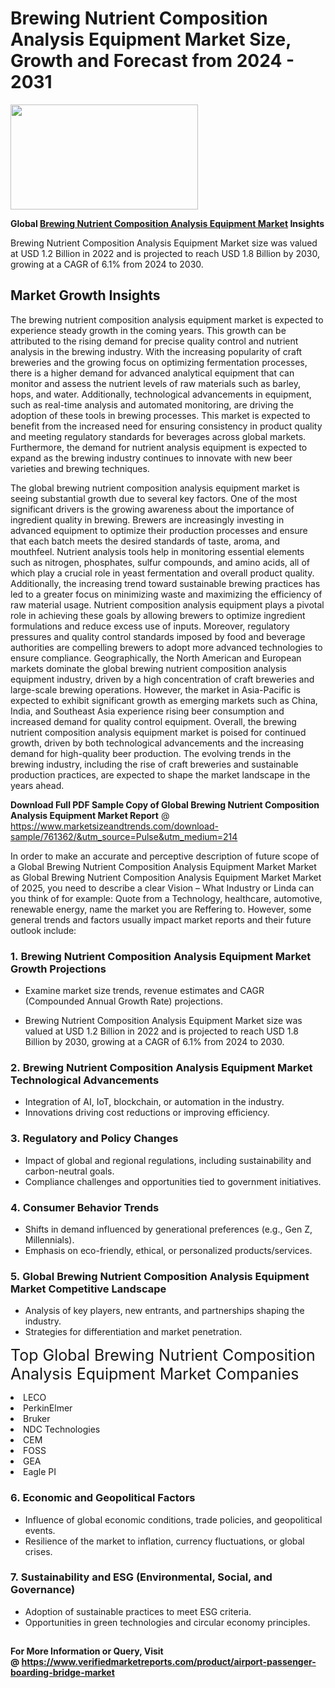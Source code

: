 <H1>Brewing Nutrient Composition Analysis Equipment Market Size, Growth and Forecast from 2024 - 2031</H1><img class="aligncenter size-medium wp-image-584254" src="https://thirdeyenews.in/wp-content/uploads/2024/09/Global-Market-Research-300x168.jpeg" alt="" width="300" height="168" /><p><strong>Global&nbsp;<a href="https://www.marketsizeandtrends.com/download-sample/761362/&amp;utm_source=Pulse&amp;utm_medium=214">Brewing Nutrient Composition Analysis Equipment Market</a> Insights</strong></p><p>Brewing Nutrient Composition Analysis Equipment Market size was valued at USD 1.2 Billion in 2022 and is projected to reach USD 1.8 Billion by 2030, growing at a CAGR of 6.1% from 2024 to 2030.</p><p><h2>Market Growth Insights</h2> <p>The brewing nutrient composition analysis equipment market is expected to experience steady growth in the coming years. This growth can be attributed to the rising demand for precise quality control and nutrient analysis in the brewing industry. With the increasing popularity of craft breweries and the growing focus on optimizing fermentation processes, there is a higher demand for advanced analytical equipment that can monitor and assess the nutrient levels of raw materials such as barley, hops, and water. Additionally, technological advancements in equipment, such as real-time analysis and automated monitoring, are driving the adoption of these tools in brewing processes. This market is expected to benefit from the increased need for ensuring consistency in product quality and meeting regulatory standards for beverages across global markets. Furthermore, the demand for nutrient analysis equipment is expected to expand as the brewing industry continues to innovate with new beer varieties and brewing techniques. </p> <p>The global brewing nutrient composition analysis equipment market is seeing substantial growth due to several key factors. One of the most significant drivers is the growing awareness about the importance of ingredient quality in brewing. Brewers are increasingly investing in advanced equipment to optimize their production processes and ensure that each batch meets the desired standards of taste, aroma, and mouthfeel. Nutrient analysis tools help in monitoring essential elements such as nitrogen, phosphates, sulfur compounds, and amino acids, all of which play a crucial role in yeast fermentation and overall product quality. Additionally, the increasing trend toward sustainable brewing practices has led to a greater focus on minimizing waste and maximizing the efficiency of raw material usage. Nutrient composition analysis equipment plays a pivotal role in achieving these goals by allowing brewers to optimize ingredient formulations and reduce excess use of inputs. Moreover, regulatory pressures and quality control standards imposed by food and beverage authorities are compelling brewers to adopt more advanced technologies to ensure compliance. Geographically, the North American and European markets dominate the global brewing nutrient composition analysis equipment industry, driven by a high concentration of craft breweries and large-scale brewing operations. However, the market in Asia-Pacific is expected to exhibit significant growth as emerging markets such as China, India, and Southeast Asia experience rising beer consumption and increased demand for quality control equipment. Overall, the brewing nutrient composition analysis equipment market is poised for continued growth, driven by both technological advancements and the increasing demand for high-quality beer production. The evolving trends in the brewing industry, including the rise of craft breweries and sustainable production practices, are expected to shape the market landscape in the years ahead. </p><p><span class=""><strong>Download Full PDF Sample Copy of Global Brewing Nutrient Composition Analysis Equipment Market Report</strong> @ <a href="https://www.marketsizeandtrends.com/download-sample/761362/&amp;utm_source=Pulse&amp;utm_medium=214" target="_blank">https://www.marketsizeandtrends.com/download-sample/761362/&amp;utm_source=Pulse&amp;utm_medium=214</a></span></p><p>In order to make an accurate and perceptive description of future scope of a Global&nbsp;Brewing Nutrient Composition Analysis Equipment Market Market as Global&nbsp;Brewing Nutrient Composition Analysis Equipment Market Market of 2025, you need to describe a clear Vision &ndash; What Industry or Linda can you think of for example: Quote from a Technology, healthcare, automotive, renewable energy, name the market you are Reffering to. However, some general trends and factors usually impact market reports and their future outlook include:</p><h3>1.&nbsp;<strong>Brewing Nutrient Composition Analysis Equipment Market Growth Projections</strong></h3><ul><li>Examine market size trends, revenue estimates and CAGR (Compounded Annual Growth Rate) projections.</li><li><p>Brewing Nutrient Composition Analysis Equipment Market size was valued at USD 1.2 Billion in 2022 and is projected to reach USD 1.8 Billion by 2030, growing at a CAGR of 6.1% from 2024 to 2030.</p></li></ul><h3>2.&nbsp;<strong>Brewing Nutrient Composition Analysis Equipment Market Technological Advancements</strong></h3><ul><li>Integration of AI, IoT, blockchain, or automation in the industry.</li><li>Innovations driving cost reductions or improving efficiency.</li></ul><h3>3.&nbsp;<strong>Regulatory and Policy Changes</strong></h3><ul><li>Impact of global and regional regulations, including sustainability and carbon-neutral goals.</li><li>Compliance challenges and opportunities tied to government initiatives.</li></ul><h3>4.&nbsp;<strong>Consumer Behavior Trends</strong></h3><ul><li>Shifts in demand influenced by generational preferences (e.g., Gen Z, Millennials).</li><li>Emphasis on eco-friendly, ethical, or personalized products/services.</li></ul><h3>5.&nbsp;<strong>Global Brewing Nutrient Composition Analysis Equipment Market Competitive Landscape</strong></h3><ul><li>Analysis of key players, new entrants, and partnerships shaping the industry.</li><li>Strategies for differentiation and market penetration.</li></ul><p data-pm-slice="1 1 []"><span style="color: inherit; font-family: inherit; font-size: 25px;">Top Global Brewing Nutrient Composition Analysis Equipment Market Companies</span></p><div class="" data-test-id=""><p><li>LECO</li><li> PerkinElmer</li><li> Bruker</li><li> NDC Technologies</li><li> CEM</li><li> FOSS</li><li> GEA</li><li> Eagle PI</li></p></div><h3>6.&nbsp;<strong>Economic and Geopolitical Factors</strong></h3><ul><li>Influence of global economic conditions, trade policies, and geopolitical events.</li><li>Resilience of the market to inflation, currency fluctuations, or global crises.</li></ul><h3>7.&nbsp;<strong>Sustainability and ESG (Environmental, Social, and Governance)</strong></h3><ul><li>Adoption of sustainable practices to meet ESG criteria.</li><li>Opportunities in green technologies and circular economy principles.</li></ul><h2><strong style="font-size: 14px;">For More Information or Query, Visit @&nbsp;</strong><a style="background-color: #ffffff; font-size: 14px;" href="https://www.marketsizeandtrends.com/report/brewing-nutrient-composition-analysis-equipment-market/" target="_blank">https://www.verifiedmarketreports.com/product/airport-passenger-boarding-bridge-market</a></h2>

